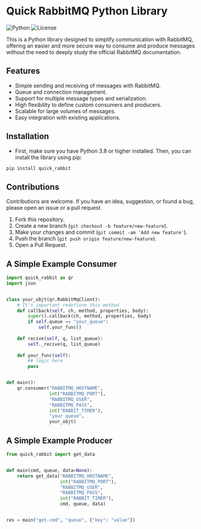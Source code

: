 # Quick RabbitMQ Python Library

![Python](https://img.shields.io/badge/python-v3.8+-blue.svg)
![License](https://img.shields.io/badge/license-MIT-green.svg)

This is a Python library designed to simplify communication with RabbitMQ, offering an easier and more secure way to consume and produce messages without the need to deeply study the official RabbitMQ documentation.

## Features

- Simple sending and receiving of messages with RabbitMQ.
- Queue and connection management.
- Support for multiple message types and serialization.
- High flexibility to define custom consumers and producers.
- Scalable for large volumes of messages.
- Easy integration with existing applications.

## Installation

- First, make sure you have Python 3.8 or higher installed. Then, you can install the library using pip:
```bash
pip install quick_rabbit
```


## Contributions

Contributions are welcome. If you have an idea, suggestion, or found a bug, please open an issue or a pull request.

1. Fork this repository.
2. Create a new branch (`git checkout -b feature/new-feature`).
3. Make your changes and commit (`git commit -am 'Add new feature'`).
4. Push the branch (`git push origin feature/new-feature`).
5. Open a Pull Request.

## A Simple Example Consumer

```py
import quick_rabbit as qr
import json


class your_objt(qr.RabbitMqClient):
    # It's important redefinne this method
    def callback(self, ch, method, properties, body):
        super().callback(ch, method, properties, body)
        if self.queue == "your_queue":
            self.your_func()
    
    def recive(self, q, list_queue):
        self._recive(q, list_queue)
        
    def your_func(self):
        ## logic here
        pass


def main():
    qr.consumer("RABBITMQ_HOSTNAME",
                int("RABBITMQ_PORT"),
                "RABBITMQ_USER",
                "RABBITMQ_PASS",
                int("RABBIT_TIMER"),
                "your queue",
                your_objt)

```

## A Simple Example Producer

```py
from quick_rabbit import get_data


def main(cmd, queue, data=None):
    return get_data("RABBITMQ_HOSTNAME",
                    int("RABBITMQ_PORT"),
                    "RABBITMQ_USER",
                    "RABBITMQ_PASS",
                    int("RABBIT_TIMER"),
                    cmd, queue, data)


res = main("get-cmd", "queue", {"key": "value"})



```